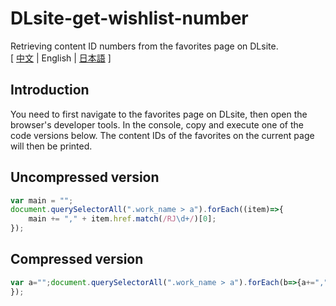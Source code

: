 # DLsite-get-wishlist-number
Retrieving content ID numbers from the favorites page on DLsite.  
[ [中文](https://github.com/reuAC/DLsite-get-wishlist-number/blob/re_uAC/README_CN.md) | English | [日本語](https://github.com/reuAC/DLsite-get-wishlist-number/blob/re_uAC/README_JP.md) ]

## Introduction
You need to first navigate to the favorites page on DLsite, then open the browser's developer tools. In the console, copy and execute one of the code versions below. The content IDs of the favorites on the current page will then be printed.

## Uncompressed version
```javascript
var main = "";
document.querySelectorAll(".work_name > a").forEach((item)=>{
	main += "," + item.href.match(/RJ\d+/)[0];
});
```

## Compressed version
```javascript
var a="";document.querySelectorAll(".work_name > a").forEach(b=>{a+=","+b.href.match(/RJ\d+/)[0]});console.log(a)
});
```
